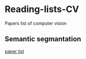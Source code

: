 # Reading-lists-CV
Papers list of computer vision
## Semantic segmantation
[paper list](https://github.com/Zakiyi/Reading-lists-CV/blob/master/Semantic%20Segmentation.md)

